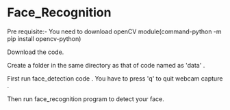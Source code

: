 # Face_Recognition
Pre requisite:- You need to download openCV module(command-python -m pip install opencv-python)

Download the code.

Create a folder in the same directory as that of code named as 'data' .     

First run face_detection code . You have to press 'q' to quit webcam capture .

Then run face_recognition program to detect your face.
